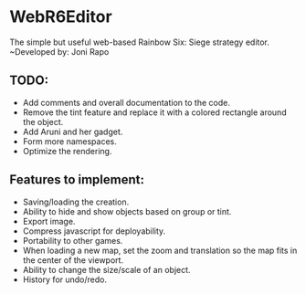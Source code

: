 # WebR6Editor
The simple but useful web-based Rainbow Six: Siege strategy editor.
~Developed by: Joni Rapo

## TODO:
- Add comments and overall documentation to the code.
- Remove the tint feature and replace it with a colored rectangle around the object.
- Add Aruni and her gadget.
- Form more namespaces.
- Optimize the rendering.

## Features to implement:
- Saving/loading the creation.
- Ability to hide and show objects based on group or tint.
- Export image.
- Compress javascript for deployability.
- Portability to other games.
- When loading a new map, set the zoom and translation
  so the map fits in the center of the viewport.
- Ability to change the size/scale of an object.
- History for undo/redo.
